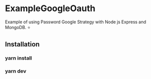 # ExampleGoogleOauth
Example of using  Password Google Strategy with Node js Express and MongoDB. :star: 

## Installation

### yarn install
### yarn dev
